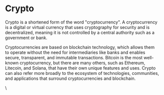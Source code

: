 # Crypto

Crypto is a shortened form of the word "cryptocurrency". A cryptocurrency is a digital or virtual currency that uses cryptography for security and is decentralized, meaning it is not controlled by a central authority such as a government or bank.&#x20;

Cryptocurrencies are based on blockchain technology, which allows them to operate without the need for intermediaries like banks and enables secure, transparent, and immutable transactions. Bitcoin is the most well-known cryptocurrency, but there are many others, such as Ethereum, Litecoin, and Solana, that have their own unique features and uses. Crypto can also refer more broadly to the ecosystem of technologies, communities, and applications that surround cryptocurrencies and blockchain.

\
